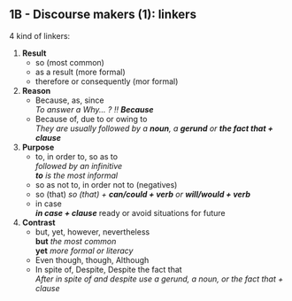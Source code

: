 ## 1B - Discourse makers (1): linkers  

4 kind of linkers:  
1. **Result**  
    - so  (most common)
    - as a result  (more formal)  
    - therefore or consequently (mor formal)
2. **Reason**  
    - Because, as, since  
      *To answer a Why... ? :bangbang: __Because__*
    - Because of, due to or owing to  
      *They are usually followed by a __noun__, a __gerund__ or __the fact that + clause__*
3. **Purpose**
    - to, in order to, so as to  
      *followed by an infinitive*  
      *__to__ is the most informal*
    - so as not to, in order not to (negatives)  
    - so (that)
      *so (that) + __can/could + verb__ or __will/would + verb__*  
    - in case  
      *__in case + clause__* ready or avoid situations for future
4. **Contrast**
    - but, yet, however, nevertheless  
      **but** _the most common_  
      **yet** *more formal or literacy*  
    - Even though, though, Although
    - In spite of, Despite, Despite the fact that  
      *After in spite of and despite use a gerund, a noun, or the fact that + clause*

